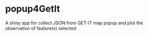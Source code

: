 # popup4GetIt
A shiny app for collect JSON from GET-IT map popup and plot the observation of feature(s) selected
